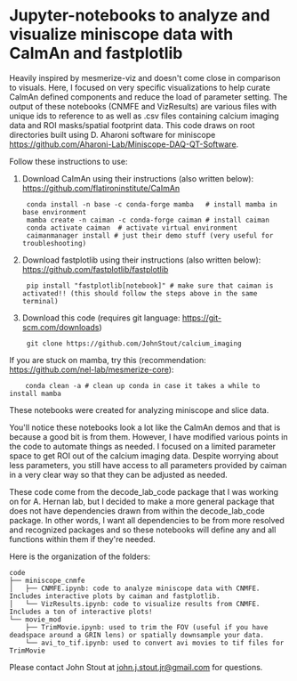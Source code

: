 # Jupyter-notebooks to analyze and visualize miniscope data with CaImAn and fastplotlib
Heavily inspired by mesmerize-viz and doesn't come close in comparison to visuals. Here, I focused on very specific visualizations to help curate CaImAn defined components and reduce the load of parameter setting. The output of these notebooks (CNMFE and VizResults) are various files with unique ids to reference to as well as .csv files containing calcium imaging data and ROI masks/spatial footprint data. This code draws on root directories built using D. Aharoni software for miniscope https://github.com/Aharoni-Lab/Miniscope-DAQ-QT-Software.

Follow these instructions to use:

1) Download CaImAn using their instructions (also written below): https://github.com/flatironinstitute/CaImAn

        conda install -n base -c conda-forge mamba   # install mamba in base environment
        mamba create -n caiman -c conda-forge caiman # install caiman
        conda activate caiman  # activate virtual environment
        caimanmanager install # just their demo stuff (very useful for troubleshooting)
        
3) Download fastplotlib using their instructions (also written below): https://github.com/fastplotlib/fastplotlib
   
        pip install "fastplotlib[notebook]" # make sure that caiman is activated!! (this should follow the steps above in the same terminal)

4) Download this code (requires git language: https://git-scm.com/downloads)

        git clone https://github.com/JohnStout/calcium_imaging

If you are stuck on mamba, try this (recommendation: https://github.com/nel-lab/mesmerize-core):

        conda clean -a # clean up conda in case it takes a while to install mamba

These notebooks were created for analyzing miniscope and slice data.

You'll notice these notebooks look a lot like the CaImAn demos and that is because a good bit is from them. However, I have modified various points in the code to automate things as needed. I focused on a limited parameter space to get ROI out of the calcium imaging data. Despite worrying about less parameters, you still have access to all parameters provided by caiman in a very clear way so that they can be adjusted as needed.

These code come from the decode_lab_code package that I was working on for A. Hernan lab, but I decided to make a more general package that does not have dependencies drawn from within the decode_lab_code package. In other words, I want all dependencies to be from more resolved and recognized packages and so these notebooks will define any and all functions within them if they're needed.

Here is the organization of the folders:

    code
    ├── miniscope_cnmfe
    │   ├── CNMFE.ipynb: code to analyze miniscope data with CNMFE. Includes interactive plots by caiman and fastplotlib.
    │   └── VizResults.ipynb: code to visualize results from CNMFE. Includes a ton of interactive plots!
    └── movie_mod
        ├── TrimMovie.ipynb: used to trim the FOV (useful if you have deadspace around a GRIN lens) or spatially downsample your data.
        └── avi_to_tif.ipynb: used to convert avi movies to tif files for TrimMovie

Please contact John Stout at john.j.stout.jr@gmail.com for questions.
